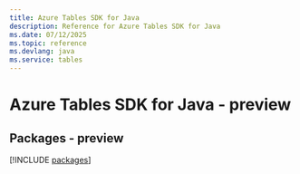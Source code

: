 ```yaml
---
title: Azure Tables SDK for Java
description: Reference for Azure Tables SDK for Java
ms.date: 07/12/2025
ms.topic: reference
ms.devlang: java
ms.service: tables
---
```

# Azure Tables SDK for Java - preview
## Packages - preview
[!INCLUDE [packages](tables-index.md)]